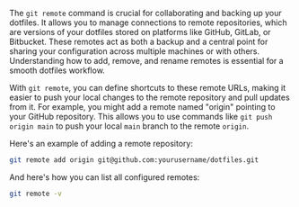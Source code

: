 The `git remote` command is crucial for collaborating and backing up your dotfiles. It allows you to manage connections to remote repositories, which are versions of your dotfiles stored on platforms like GitHub, GitLab, or Bitbucket. These remotes act as both a backup and a central point for sharing your configuration across multiple machines or with others. Understanding how to add, remove, and rename remotes is essential for a smooth dotfiles workflow.

With `git remote`, you can define shortcuts to these remote URLs, making it easier to push your local changes to the remote repository and pull updates from it. For example, you might add a remote named "origin" pointing to your GitHub repository. This allows you to use commands like `git push origin main` to push your local `main` branch to the remote `origin`.

Here's an example of adding a remote repository:

```bash
git remote add origin git@github.com:yourusername/dotfiles.git
```

And here's how you can list all configured remotes:

```bash
git remote -v
```